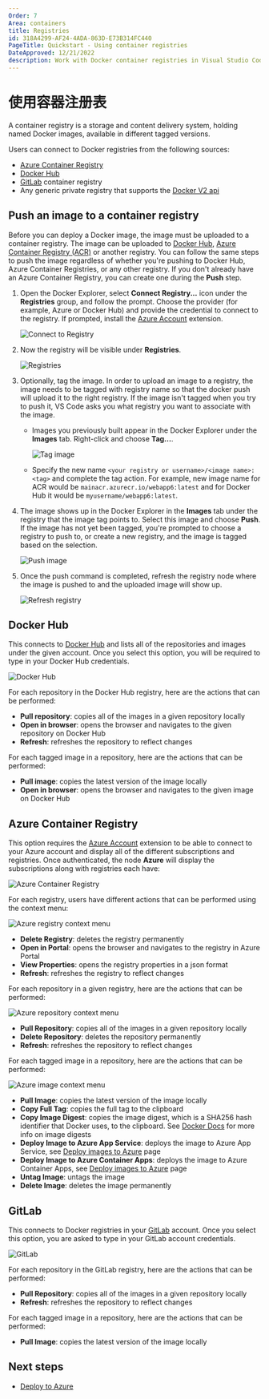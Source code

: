 ```yaml
---
Order: 7
Area: containers
title: Registries
id: 318A4299-AF24-4ADA-863D-E73B314FC440
PageTitle: Quickstart - Using container registries
DateApproved: 12/21/2022
description: Work with Docker container registries in Visual Studio Code
---
```


# 使用容器注册表

A container registry is a storage and content delivery system, holding named Docker images, available in different tagged versions.

Users can connect to Docker registries from the following sources:

- [Azure Container Registry](https://learn.microsoft.com/azure/container-registry)
- [Docker Hub](https://hub.docker.com/)
- [GitLab](https://gitlab.com/) container registry
- Any generic private registry that supports the [Docker V2 api](https://docs.docker.com/registry/spec/api/)

## Push an image to a container registry

Before you can deploy a Docker image, the image must be uploaded to a container registry. The image can be uploaded to [Docker Hub](https://hub.docker.com/), [Azure Container Registry (ACR)](https://learn.microsoft.com/azure/container-registry/container-registry-get-started-portal) or another registry. You can follow the same steps to push the image regardless of whether you're pushing to Docker Hub, Azure Container Registries, or any other registry. If you don't already have an Azure Container Registry, you can create one during the **Push** step.

1. Open the Docker Explorer, select **Connect Registry...** icon under the **Registries** group, and follow the prompt. Choose the provider (for example, Azure or Docker Hub) and provide the credential to connect to the registry. If prompted, install the [Azure Account](https://marketplace.visualstudio.com/items?itemName=ms-vscode.azure-account) extension.

   ![Connect to Registry](images/registries/connect-registry-2.png)

2. Now the registry will be visible under **Registries**.

   ![Registries](images/registries/explorer-registries.png)

3. Optionally, tag the image. In order to upload an image to a registry, the image needs to be tagged with registry name so that the docker push will upload it to the right registry. If the image isn't tagged when you try to push it, VS Code asks you what registry you want to associate with the image.

   - Images you previously built appear in the Docker Explorer under the **Images** tab. Right-click and choose **Tag...**.

     ![Tag image](images/registries/explorer-tag-image.png)

   - Specify the new name `<your registry or username>/<image name>:<tag>` and complete the
     tag action. For example, new image name for ACR would be `mainacr.azurecr.io/webapp6:latest` and for Docker Hub it would be `myusername/webapp6:latest`.

4. The image shows up in the Docker Explorer in the **Images** tab under the registry that the image tag points to. Select this image and choose **Push**. If the image has not yet been tagged, you're prompted to choose a registry to push to, or create a new registry, and the image is tagged based on the selection.

   ![Push image](images/registries/explorer-push-image.png)

5. Once the push command is completed, refresh the registry node where the image is pushed to and the uploaded image will show up.

   ![Refresh registry](images/registries/explorer-refresh-registry.png)

## Docker Hub

This connects to [Docker Hub](https://hub.docker.com/) and lists all of the repositories and images under the given account.
Once you select this option, you will be required to type in your Docker Hub credentials.

![Docker Hub](images/registries/docker-hub.png)

For each repository in the Docker Hub registry, here are the actions that can be performed:

- **Pull repository**: copies all of the images in a given repository locally
- **Open in browser**: opens the browser and navigates to the given repository on Docker Hub
- **Refresh**: refreshes the repository to reflect changes

For each tagged image in a repository, here are the actions that can be performed:

- **Pull image**: copies the latest version of the image locally
- **Open in browser**: opens the browser and navigates to the given image on Docker Hub

## Azure Container Registry

This option requires the [Azure Account](https://marketplace.visualstudio.com/items?itemName=ms-vscode.azure-account) extension to be able to connect to your Azure account and display all of the different subscriptions and registries.
Once authenticated, the node **Azure** will display the subscriptions along with registries each have:

![Azure Container Registry](images/registries/azure-registries.png)

For each registry, users have different actions that can be performed using the context menu:

![Azure registry context menu](images/registries/azure-registry-context-menu.png)

- **Delete Registry**: deletes the registry permanently
- **Open in Portal**: opens the browser and navigates to the registry in Azure Portal
- **View Properties**: opens the registry properties in a json format
- **Refresh**: refreshes the registry to reflect changes

For each repository in a given registry, here are the actions that can be performed:

![Azure repository context menu](images/registries/azure-repository-context-menu.png)

- **Pull Repository**: copies all of the images in a given repository locally
- **Delete Repository**: deletes the repository permanently
- **Refresh**: refreshes the repository to reflect changes

For each tagged image in a repository, here are the actions that can be performed:

![Azure image context menu](images/registries/azure-image-context-menu.png)

- **Pull Image**: copies the latest version of the image locally
- **Copy Full Tag**: copies the full tag to the clipboard
- **Copy Image Digest**: copies the image digest, which is a SHA256 hash identifier that Docker uses, to the clipboard. See [Docker Docs](https://docs.docker.com/engine/reference/commandline/images/#list-image-digests) for more info on image digests
- **Deploy Image to Azure App Service**: deploys the image to Azure App Service, see [Deploy images to Azure](/docs/containers/app-service.md) page
- **Deploy Image to Azure Container Apps**: deploys the image to Azure Container Apps, see [Deploy images to Azure](/docs/containers/app-service.md) page
- **Untag Image**: untags the image
- **Delete Image**: deletes the image permanently

## GitLab

This connects to Docker registries in your [GitLab](https://gitlab.com/) account. Once you select this option, you are asked to type in your GitLab account credentials.

![GitLab](images/registries/gitlab.png)

For each repository in the GitLab registry, here are the actions that can be performed:

- **Pull Repository**: copies all of the images in a given repository locally
- **Refresh**: refreshes the repository to reflect changes

For each tagged image in a repository, here are the actions that can be performed:

- **Pull Image**: copies the latest version of the image locally

## Next steps

- [Deploy to Azure](/docs/containers/app-service.md)
